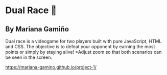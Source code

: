 # Dual Race 🏁

## By Mariana Gamiño

Dual race is a videogame for two players built with pure JavaScript, HTML and CSS. The objective is to defeat your opponent by earning the most points or simply by staying alive!
*Adjust zoom so that both scenarios can be seen in the screen.

https://mariana-gamino.github.io/project-1/
